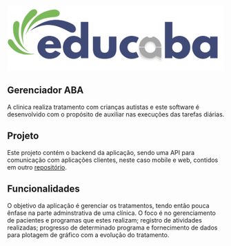 ![](.github/images/educaba-logo.png)

## Gerenciador ABA

A clinica realiza tratamento com crianças autistas e este software é desenvolvido com o propósito de auxiliar nas execuções das tarefas diárias.

## Projeto

Este projeto contém o backend da aplicação, sendo uma API para comunicação com aplicações clientes, neste caso mobile e web, contidos em outro [repositório](https://github.com/Matheusmdr/educaba).

## Funcionalidades

O objetivo da aplicação é gerenciar os tratamentos, tendo então pouca ênfase na parte adminstrativa de uma clínica. O foco é no gerenciamento de pacientes e programas que estes realizam; registro de atividades realizadas; progresso de determinado programa e fornecimento de dados para plotagem de gráfico com a evolução do tratamento.
